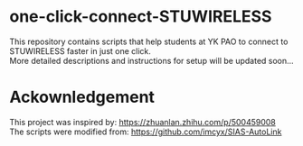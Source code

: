 # one-click-connect-STUWIRELESS

This repository contains scripts that help students at YK PAO to connect to STUWIRELESS faster in just one click.  
More detailed descriptions and instructions for setup will be updated soon...  

# Ackownledgement

This project was inspired by: https://zhuanlan.zhihu.com/p/500459008  
The scripts were modified from: https://github.com/imcyx/SIAS-AutoLink  
